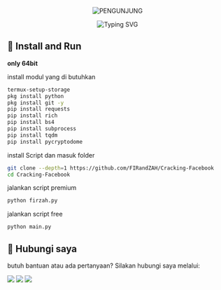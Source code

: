 <p align="center"> 
  <img src="https://visitor-badge.laobi.icu/badge?page_id=FIRandZAH.Cracking-Facebook&left_text=PENGUNJUNG&left_color=gray&right_color=green" alt="PENGUNJUNG"/>
</p>

<p align="center">
  <img src="https://readme-typing-svg.demolab.com?font=Fira+Code&pause=1000&color=00FF00&background=88888833&width=435&lines=scropt+Cracking+Facebook" alt="Typing SVG"/>
</p>

## 🚀 Install and Run
**only 64bit**

install modul yang di butuhkan

```sh
termux-setup-storage
pkg install python
pkg install git -y
pip install requests
pip install rich
pip install bs4
pip install subprocess
pip install tqdm 
pip install pycryptodome
```

install Script dan masuk folder 

```sh
git clone --depth=1 https://github.com/FIRandZAH/Cracking-Facebook
cd Cracking-Facebook
```
jalankan script premium 

```sh
python firzah.py
```
jalankan script free 

```sh
python main.py
```

##  🤝  Hubungi saya

butuh bantuan atau ada pertanyaan?  Silakan hubungi saya melalui:

[![](https://img.shields.io/badge/Whatsapp-CHAT-red?logo=Whatsapp&logoColor=Brightgreen&labelColor=white)](https://wa.me/6283170597744)
[![](https://img.shields.io/badge/Facebook-blue?logo=Facebook&logoColor=blue&labelColor=white)](https://www.facebook.com/firzah.892352?mibextid=ZbWKwL)
[![](https://img.shields.io/badge/Email-Contact%20Me-blue?logo=mail&logoColor=white&labelColor=white)](mailto:firzah48@gmail.com)
